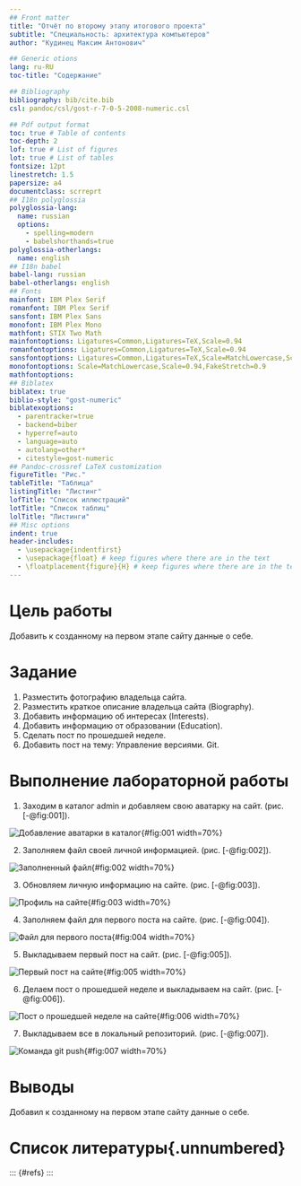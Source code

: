 ```yaml
---
## Front matter
title: "Отчёт по второму этапу итогового проекта"
subtitle: "Специальность: архитектура компьютеров"
author: "Кудинец Максим Антонович"

## Generic otions
lang: ru-RU
toc-title: "Содержание"

## Bibliography
bibliography: bib/cite.bib
csl: pandoc/csl/gost-r-7-0-5-2008-numeric.csl

## Pdf output format
toc: true # Table of contents
toc-depth: 2
lof: true # List of figures
lot: true # List of tables
fontsize: 12pt
linestretch: 1.5
papersize: a4
documentclass: scrreprt
## I18n polyglossia
polyglossia-lang:
  name: russian
  options:
	- spelling=modern
	- babelshorthands=true
polyglossia-otherlangs:
  name: english
## I18n babel
babel-lang: russian
babel-otherlangs: english
## Fonts
mainfont: IBM Plex Serif
romanfont: IBM Plex Serif
sansfont: IBM Plex Sans
monofont: IBM Plex Mono
mathfont: STIX Two Math
mainfontoptions: Ligatures=Common,Ligatures=TeX,Scale=0.94
romanfontoptions: Ligatures=Common,Ligatures=TeX,Scale=0.94
sansfontoptions: Ligatures=Common,Ligatures=TeX,Scale=MatchLowercase,Scale=0.94
monofontoptions: Scale=MatchLowercase,Scale=0.94,FakeStretch=0.9
mathfontoptions:
## Biblatex
biblatex: true
biblio-style: "gost-numeric"
biblatexoptions:
  - parentracker=true
  - backend=biber
  - hyperref=auto
  - language=auto
  - autolang=other*
  - citestyle=gost-numeric
## Pandoc-crossref LaTeX customization
figureTitle: "Рис."
tableTitle: "Таблица"
listingTitle: "Листинг"
lofTitle: "Список иллюстраций"
lotTitle: "Список таблиц"
lolTitle: "Листинги"
## Misc options
indent: true
header-includes:
  - \usepackage{indentfirst}
  - \usepackage{float} # keep figures where there are in the text
  - \floatplacement{figure}{H} # keep figures where there are in the text
---
```


# Цель работы

Добавить к созданному на первом этапе сайту данные о себе.

# Задание

1. Разместить фотографию владельца сайта.
2. Разместить краткое описание владельца сайта (Biography).
3. Добавить информацию об интересах (Interests).
4. Добавить информацию от образовании (Education).
5. Сделать пост по прошедшей неделе.
6. Добавить пост на тему: Управление версиями. Git.

# Выполнение лабораторной работы

1. Заходим в каталог admin и добавляем свою аватарку на сайт. (рис. [-@fig:001]).

![Добавление аватарки в каталог](image/report1.jpg){#fig:001 width=70%}

2. Заполняем файл своей личной информацией. (рис. [-@fig:002]).

![Заполненный файл](image/report2.jpg){#fig:002 width=70%}

3. Обновляем личную информацию на сайте. (рис. [-@fig:003]).

![Профиль на сайте](image/report3.jpg){#fig:003 width=70%}

4. Заполняем файл для первого поста на сайте. (рис. [-@fig:004]).

![Файл для первого поста](image/report4.jpg){#fig:004 width=70%}

5. Выкладываем первый пост на сайт. (рис. [-@fig:005]).

![Первый пост на сайте](image/report5.jpg){#fig:005 width=70%}

6. Делаем пост о прошедшей неделе и выкладываем на сайт. (рис. [-@fig:006]).

![Пост о прошедшей неделе на сайте](image/report6.jpg){#fig:006 width=70%}

7. Выкладываем все в локальный репозиторий. (рис. [-@fig:007]).

![Команда git push](image/report7.jpg){#fig:007 width=70%}

# Выводы

Добавил к созданному на первом этапе сайту данные о себе.

# Список литературы{.unnumbered}

::: {#refs}
:::
